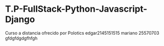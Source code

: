 # T.P-FullStack-Python-Javascript-Django
Curso a distancia ofrecido por Polotics 
edgar2145151515
mariano 25570703 gfdgfdgdgfhfgh
